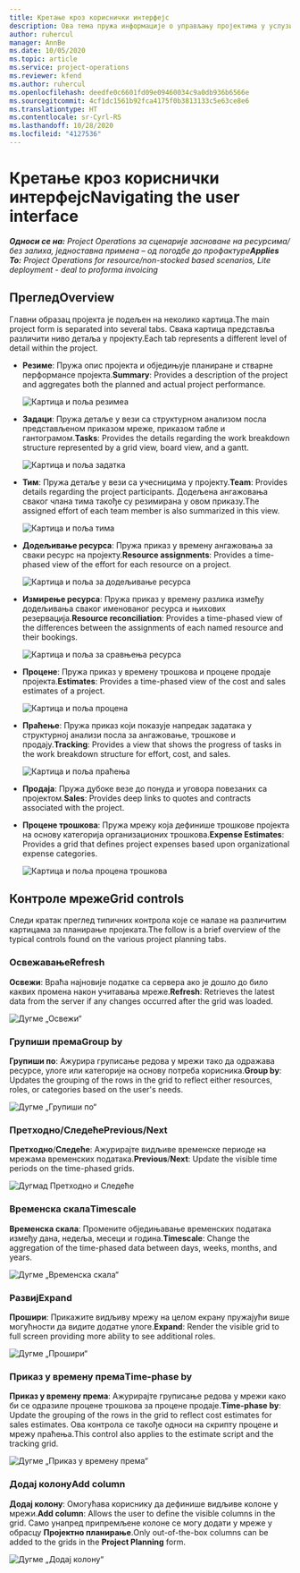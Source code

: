 ```yaml
---
title: Кретање кроз кориснички интерфејс
description: Ова тема пружа информације о управљању пројектима у услузи Dynamics 365 Project operations.
author: ruhercul
manager: AnnBe
ms.date: 10/05/2020
ms.topic: article
ms.service: project-operations
ms.reviewer: kfend
ms.author: ruhercul
ms.openlocfilehash: deedfe0c6601fd09e09460034c9a0db936b6566e
ms.sourcegitcommit: 4cf1dc1561b92fca4175f0b3813133c5e63ce8e6
ms.translationtype: HT
ms.contentlocale: sr-Cyrl-RS
ms.lasthandoff: 10/28/2020
ms.locfileid: "4127536"
---
```

# <a name="navigating-the-user-interface"></a><span data-ttu-id="49964-103">Кретање кроз кориснички интерфејс</span><span class="sxs-lookup"><span data-stu-id="49964-103">Navigating the user interface</span></span>

<span data-ttu-id="49964-104">_**Односи се на:** Project Operations за сценарије засноване на ресурсима/без залиха, једноставна примена – од погодбе до профактуре_</span><span class="sxs-lookup"><span data-stu-id="49964-104">_**Applies To:** Project Operations for resource/non-stocked based scenarios, Lite deployment - deal to proforma invoicing_</span></span>

## <a name="overview"></a><span data-ttu-id="49964-105">Преглед</span><span class="sxs-lookup"><span data-stu-id="49964-105">Overview</span></span>

<span data-ttu-id="49964-106">Главни образац пројекта је подељен на неколико картица.</span><span class="sxs-lookup"><span data-stu-id="49964-106">The main project form is separated into several tabs.</span></span> <span data-ttu-id="49964-107">Свака картица представља различити ниво детаља у пројекту.</span><span class="sxs-lookup"><span data-stu-id="49964-107">Each tab represents a different level of detail within the project.</span></span>

- <span data-ttu-id="49964-108">**Резиме**: Пружа опис пројекта и обједињује планиране и стварне перформансе пројекта.</span><span class="sxs-lookup"><span data-stu-id="49964-108">**Summary**: Provides a description of the project and aggregates both the planned and actual project performance.</span></span>

    ![Картица и поља резимеа](media/navigation7.png)

- <span data-ttu-id="49964-110">**Задаци**: Пружа детаље у вези са структурном анализом посла представљеном приказом мреже, приказом табле и гантограмом.</span><span class="sxs-lookup"><span data-stu-id="49964-110">**Tasks**: Provides the details regarding the work breakdown structure represented by a grid view, board view, and a gantt.</span></span>

    ![Картица и поља задатка](media/navigation8.png)

- <span data-ttu-id="49964-112">**Тим**: Пружа детаље у вези са учесницима у пројекту.</span><span class="sxs-lookup"><span data-stu-id="49964-112">**Team**: Provides details regarding the project participants.</span></span> <span data-ttu-id="49964-113">Додељена ангажовања сваког члана тима такође су резимирана у овом приказу.</span><span class="sxs-lookup"><span data-stu-id="49964-113">The assigned effort of each team member is also summarized in this view.</span></span>

    ![Картица и поља тима](media/navigation9.png)

- <span data-ttu-id="49964-115">**Додељивање ресурса**: Пружа приказ у времену ангажовања за сваки ресурс на пројекту.</span><span class="sxs-lookup"><span data-stu-id="49964-115">**Resource assignments**: Provides a time-phased view of the effort for each resource on a project.</span></span>

    ![Картица и поља за додељивање ресурса](media/navigation10.png)

- <span data-ttu-id="49964-117">**Измирење ресурса**: Пружа приказ у времену разлика између додељивања сваког именованог ресурса и њихових резервација.</span><span class="sxs-lookup"><span data-stu-id="49964-117">**Resource reconciliation**: Provides a time-phased view of the differences between the assignments of each named resource and their bookings.</span></span>

    ![Картица и поља за сравњења ресурса](media/navigation11.png)

- <span data-ttu-id="49964-119">**Процене**: Пружа приказ у времену трошкова и процене продаје пројекта.</span><span class="sxs-lookup"><span data-stu-id="49964-119">**Estimates**: Provides a time-phased view of the cost and sales estimates of a project.</span></span>

    ![Картица и поља процена](media/navigation12.png)

- <span data-ttu-id="49964-121">**Праћење**: Пружа приказ који показује напредак задатака у структурној анализи посла за ангажовање, трошкове и продају.</span><span class="sxs-lookup"><span data-stu-id="49964-121">**Tracking**: Provides a view that shows the progress of tasks in the work breakdown structure for effort, cost, and sales.</span></span>

    ![Картица и поља праћења](media/navigation13.png)

- <span data-ttu-id="49964-123">**Продаја**: Пружа дубоке везе до понуда и уговора повезаних са пројектом.</span><span class="sxs-lookup"><span data-stu-id="49964-123">**Sales**: Provides deep links to quotes and contracts associated with the project.</span></span>

- <span data-ttu-id="49964-124">**Процене трошкова**: Пружа мрежу која дефинише трошкове пројекта на основу категорија организационих трошкова.</span><span class="sxs-lookup"><span data-stu-id="49964-124">**Expense Estimates**: Provides a grid that defines project expenses based upon organizational expense categories.</span></span>

    ![Картица и поља процена трошкова](media/navigation14.png)

## <a name="grid-controls"></a><span data-ttu-id="49964-126">Контроле мреже</span><span class="sxs-lookup"><span data-stu-id="49964-126">Grid controls</span></span>

<span data-ttu-id="49964-127">Следи кратак преглед типичних контрола које се налазе на различитим картицама за планирање пројеката.</span><span class="sxs-lookup"><span data-stu-id="49964-127">The follow is a brief overview of the typical controls found on the various project planning tabs.</span></span>

### <a name="refresh"></a><span data-ttu-id="49964-128">Освежавање</span><span class="sxs-lookup"><span data-stu-id="49964-128">Refresh</span></span>

<span data-ttu-id="49964-129">**Освежи**: Враћа најновије податке са сервера ако је дошло до било каквих промена након учитавања мреже.</span><span class="sxs-lookup"><span data-stu-id="49964-129">**Refresh**: Retrieves the latest data from the server if any changes occurred after the grid was loaded.</span></span>

![Дугме „Освежи“](media/navigation7.png)

### <a name="group-by"></a><span data-ttu-id="49964-131">Групиши према</span><span class="sxs-lookup"><span data-stu-id="49964-131">Group by</span></span>

<span data-ttu-id="49964-132">**Групиши по**: Ажурира груписање редова у мрежи тако да одражава ресурсе, улоге или категорије на основу потреба корисника.</span><span class="sxs-lookup"><span data-stu-id="49964-132">**Group by**: Updates the grouping of the rows in the grid to reflect either resources, roles, or categories based on the user's needs.</span></span>

![Дугме „Групиши по“](media/navigation6.png)

### <a name="previousnext"></a><span data-ttu-id="49964-134">Претходно/Следеће</span><span class="sxs-lookup"><span data-stu-id="49964-134">Previous/Next</span></span>

<span data-ttu-id="49964-135">**Претходно**/**Следеће**: Ажурирајте видљиве временске периоде на мрежама временских података.</span><span class="sxs-lookup"><span data-stu-id="49964-135">**Previous**/**Next**: Update the visible time periods on the time-phased grids.</span></span>

![Дугмад Претходно и Следеће](media/navigation2.png)

### <a name="timescale"></a><span data-ttu-id="49964-137">Временска скала</span><span class="sxs-lookup"><span data-stu-id="49964-137">Timescale</span></span>

<span data-ttu-id="49964-138">**Временска скала**: Промените обједињавање временских података између дана, недеља, месеци и година.</span><span class="sxs-lookup"><span data-stu-id="49964-138">**Timescale**: Change the aggregation of the time-phased data between days, weeks, months, and years.</span></span>

![Дугме „Временска скала“](media/navigation3.png)

### <a name="expand"></a><span data-ttu-id="49964-140">Развиј</span><span class="sxs-lookup"><span data-stu-id="49964-140">Expand</span></span>

<span data-ttu-id="49964-141">**Прошири**: Прикажите видљиву мрежу на целом екрану пружајући више могућности да видите додатне улоге.</span><span class="sxs-lookup"><span data-stu-id="49964-141">**Expand**: Render the visible grid to full screen providing more ability to see additional roles.</span></span>

![Дугме „Прошири“](media/navigation4.png)

### <a name="time-phase-by"></a><span data-ttu-id="49964-143">Приказ у времену према</span><span class="sxs-lookup"><span data-stu-id="49964-143">Time-phase by</span></span>

<span data-ttu-id="49964-144">**Приказ у времену према**: Ажурирајте груписање редова у мрежи како би се одразиле процене трошкова за процене продаје.</span><span class="sxs-lookup"><span data-stu-id="49964-144">**Time-phase by**: Update the grouping of the rows in the grid to reflect cost estimates for sales estimates.</span></span> <span data-ttu-id="49964-145">Ова контрола се такође односи на скрипту процене и мрежу праћења.</span><span class="sxs-lookup"><span data-stu-id="49964-145">This control also applies to the estimate script and the tracking grid.</span></span>

![Дугме „Приказ у времену према“](media/navigation0.png)

### <a name="add-column"></a><span data-ttu-id="49964-147">Додај колону</span><span class="sxs-lookup"><span data-stu-id="49964-147">Add column</span></span>

<span data-ttu-id="49964-148">**Додај колону**: Омогућава кориснику да дефинише видљиве колоне у мрежи.</span><span class="sxs-lookup"><span data-stu-id="49964-148">**Add column**: Allows the user to define the visible columns in the grid.</span></span> <span data-ttu-id="49964-149">Само унапред припремљене колоне се могу додати у мреже у обрасцу **Пројектно планирање**.</span><span class="sxs-lookup"><span data-stu-id="49964-149">Only out-of-the-box columns can be added to the grids in the **Project Planning** form.</span></span>

![Дугме „Додај колону“](media/navigation5.png)
